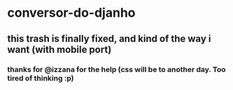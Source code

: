 # conversor-do-djanho
## this trash is finally fixed, and kind of the way i want (with mobile port)
### thanks for @izzana for the help (css will be to another day. Too tired of thinking :p)
